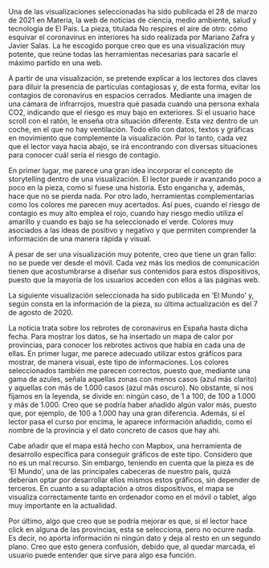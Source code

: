 Una de las visualizaciones seleccionadas ha sido publicada el 28 de marzo de 2021 en Materia, la web de noticias de ciencia, medio ambiente, salud y tecnología de El País. La pieza, titulada No respires el aire de otro: cómo esquivar el coronavirus en interiores ha sido realizada por Mariano Zafra y Javier Salas.
La he escogido porque creo que es una visualización muy potente, que reúne todas las herramientas necesarias para sacarle el máximo partido en una web.

A partir de una visualización, se pretende explicar a los lectores dos claves para diluir la presencia de partículas contagiosas y, de esta forma, evitar los contagios de coronavirus en espacios cerrados.
Mediante una imagen de una cámara de infrarrojos, muestra qué pasada cuando una persona exhala CO2, indicando que el riesgo es muy bajo en exteriores. Si el usuario hace scroll con el ratón, le enseña otra situación diferente. Esta vez dentro de un coche, en el que no hay ventilación. Todo ello con datos, textos y gráficas en movimiento que complemente la visualización.
Por lo tanto, cada vez que el lector vaya hacia abajo, se irá encontrando con diversas situaciones para conocer cuál sería el riesgo de contagio.

En primer lugar, me parece una gran idea incorporar el concepto de storytelling dentro de una visualización. El lector puede ir avanzando poco a poco en la pieza, como si fuese una historia. Esto engancha y, además, hace que no se pierda nada.
Por otro lado, herramientas complementarias como los colores me parecen muy acertados. Así pues, cuando el riesgo de contagio es muy alto emplea el rojo, cuando hay riesgo medio utiliza el amarillo y cuando es bajo se ha seleccionado el verde. Colores muy asociados a las ideas de positivo y negativo y que permiten comprender la información de una manera rápida y visual.

A pesar de ser una visualización muy potente, creo que tiene un gran fallo: no se puede ver desde el móvil. Cada vez más los medios de comunicación tienen que acostumbrarse a diseñar sus contenidos para estos dispositivos, puesto que la mayoría de los usuarios acceden con ellos a las páginas web.

La siguiente visualización seleccionada ha sido publicada en ‘El Mundo’ y, según consta en la información de la pieza, su última actualización es del 7 de agosto de 2020.

La noticia trata sobre los rebrotes de coronavirus en España hasta dicha fecha. Para mostrar los datos, se ha insertado un mapa de calor por provincias, para conocer los rebrotes activos que había en cada una de ellas.
En primer lugar, me parece adecuado utilizar estos gráficos para mostrar, de manera visual, este tipo de informaciones. Los colores seleccionados también me parecen correctos, puesto que, mediante una gama de azules, señala aquellas zonas con menos casos (azul más clarito) y aquellas con más de 1.000 casos (azul más oscuro). 
No obstante, si nos fijamos en la leyenda, se divide en: ningún caso, de 1 a 100, de 100 a 1.000 y más de 1.000. Creo que se podría haber añadido algún valor más, puesto que, por ejemplo, de 100 a 1.000 hay una gran diferencia.
Además, si el lector pasa el curso por encima, le aparece información añadido, como el nombre de la provincia y el dato concreto de casos que hay ahí.

Cabe añadir que el mapa está hecho con Mapbox, una herramienta de desarrollo específica para conseguir gráficos de este tipo. Considero que no es un mal recurso. Sin embargo, teniendo en cuenta que la pieza es de ‘El Mundo’, una de las principales cabeceras de nuestro país, quizá deberían optar por desarrollar ellos mismos estos gráficos, sin depender de terceros.
En cuanto a su adaptación a otros dispositivos, el mapa se visualiza correctamente tanto en ordenador como en el móvil o tablet, algo muy importante en la actualidad.

Por último, algo que creo que se podría mejorar es que, si el lector hace click en alguna de las provincias, esta se selecciona, pero no ocurre nada. Es decir, no aporta información ni ningún dato y deja al resto en un segundo plano. Creo que esto genera confusión, debido que, al quedar marcada, el usuario puede entender que sirve para algo esa función.
